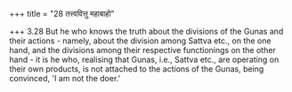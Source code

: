 +++
title = "28 तत्त्ववित्तु महाबाहो"

+++
3.28 But he who knows the truth about the divisions of the Gunas and
their actions - namely, about the division among Sattva etc., on the one
hand, and the divisions among their respective functionings on the other
hand - it is he who, realising that Gunas, i.e., Sattva etc., are
operating on their own products, is not attached to the actions of the
Gunas, being convinced, 'I am not the doer.'
